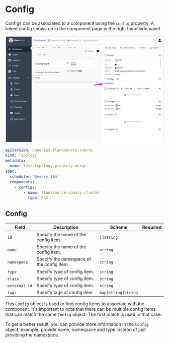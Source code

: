 # Config

Configs can be associated to a component using the `config` property. A linked config shows up in the component page in the right hand side panel.

![Component Config relationship](../images/component-config-relationship.jpg)

```yaml title="topology.yaml"
apiVersion: canaries.flanksource.com/v1
kind: Topology
metadata:
  name: test-topology-property-merge
spec:
  schedule: '@every 10m'
  components:
    - configs:
        - name: flanksource-canary-cluster
          type: EKS
```

## Config

| Field         | Description                               | Scheme              | Required |
| ------------- | ----------------------------------------- | ------------------- | -------- |
| `id`          | Specify the name of the config item.      | `[]string`          |          |
| `name`        | Specify the name of the config item.      | `string`            |          |
| `namespace`   | Specify the namespace of the config item. | `string`            |          |
| `type`        | Specify type of config item.              | `string`            |          |
| `class`       | Specify type of config item.              | `string`            |          |
| `external_id` | Specify type of config item.              | `string`            |          |
| `tags`        | Specify tags of config item.              | `map[string]string` |          |

This `Config` object is used to find config items to associate with the component. It's important to note that there can be multiple config items that can match the same `Config` object. The first match is used in that case.

To get a better result, you can provide more information in the `Config` object; example: provide name, namespace and type instead of just providing the namespace.
